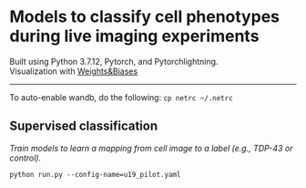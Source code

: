 # Models to classify cell phenotypes during live imaging experiments
Built using Python 3.7.12, Pytorch, and Pytorchlightning.\
Visualization with [Weights&Biases](https://wandb.ai/) 

---

To auto-enable wandb, do the following:
`cp netrc ~/.netrc`

## Supervised classification

*Train models to learn a mapping from cell image to a label (e.g., TDP-43 or control).*

`python run.py --config-name=u19_pilot.yaml`
